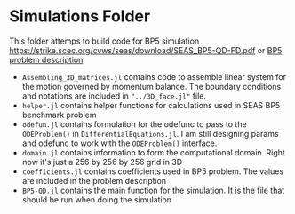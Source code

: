# Simulations Folder

This folder attemps to build code for BP5 simulation https://strike.scec.org/cvws/seas/download/SEAS_BP5-QD-FD.pdf
or [BP5 problem description](../Notebooks/SEAS_BP5-QD-FD.pdf)

- ``Assembling_3D_matrices.jl`` contains code to assemble linear system for the motion governed by momentum balance. The boundary conditions and notations are included in ``"../3D_face.jl"`` file.
- ``helper.jl`` contains helper functions for calculations used in SEAS BP5 benchmark problem
- ``odefun.jl`` contains formulation for the odefunc to pass to the ``ODEProblem()`` in ``DifferentialEquations.jl``. I am still designing params and odefunc to work with the ``ODEProblem()`` interface.
- ``domain.jl`` contains information to form the computational domain. Right now it's just a 256 by 256 by 256 grid in 3D
- ``coefficients.jl`` contains coefficients used in BP5 problem. The values are included in the problem description
- ``BP5-QD.jl`` contains the main function for the simulation. It is the file that should be run when doing the simulation